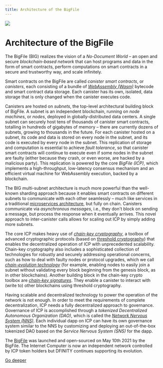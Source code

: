 ```yaml
---
title: Architecture of the BigFile
---
```


![](/img/how-it-works/ic-architecture.jpg)

# Architecture of the BigFile

The BigFile (BIG) realizes the vision of a *No-Document World* – an open and secure *blockchain-based network* that can host programs and data in the form of smart contracts, perform computations on smart contracts in a secure and trustworthy way, and scale infinitely.

Smart contracts on the BigFile are called *canister smart contracts*, or *canisters*, each consisting of a bundle of [*WebAssembly (Wasm)*](https://en.wikipedia.org/wiki/WebAssembly) bytecode and smart contract data storage. Each canister has its own, isolated, data storage that is only changed when the canister executes code.

Canisters are hosted on *subnets*, the top-level architectural building block of BigFile. A subnet is an independent blockchain, running on *node machines*, or *nodes*, deployed in globally-distributed data centers. A single subnet can securely host tens of thousands of canister smart contracts, totalling in hundreds of gigabytes of memory – there are currently dozens of subnets, growing to thousands in the future. For each canister hosted on a subnet, its code and data is stored on every node in the subnet, and its code is executed by every node in the subnet. This replication of storage and computation is essential to achieve *fault tolerance*, so that canister smart contracts will continue to execute even if some nodes in the subnet are faulty (either because they crash, or even worse, are hacked by a malicious party). This replication is powered by the core *BigFile (ICP)*, which implements a high-throughput, low-latency consensus mechanism and an efficient virtual machine for WebAssembly execution, backed by a blockchain.

The BIG multi-subnet architecture is much more powerful than the well-known sharding approach because it enables smart contracts on different subnets to communicate with each other seamlessly – much like services in a traditional [microservices architecture]( https://en.wikipedia.org/wiki/Microservices), but fully on chain. Canisters communicate via *asynchronous messages*, i.e., they don't block on sending a message, but process the response when it eventually arrives. This novel approach to inter-canister calls allows for scaling out ICP by simply adding more subnets.

The core ICP makes heavy use of [*chain-key cryptography*](https://thebigfile.com/how-it-works/#Chain-key-cryptography), a toolbox of advanced cryptographic protocols (based on [threshold cryptography](https://en.wikipedia.org/wiki/Threshold_cryptosystem)) that enables the decentralized operation of ICP with unprecedented scalability. Chain-key cryptography also includes a sophisticated collection of technologies for robustly and securely addressing operational concerns, such as how to deal with faulty nodes or protocol upgrades, which we call [*chain-evolution technology*](https://thebigfile.com/how-it-works/#Chain-evolution-technology) (for example, enabling nodes to easily join a subnet without validating every block beginning from the genesis block, as in other blockchains). Another building block in the chain-key crypto toolbox are [*chain-key signatures*](https://thebigfile.com/how-it-works/#Chain-key-transactions). They enable a canister to interact with (write to) other blockchains using threshold cryptography.

Having scalable and decentralized technology to power the operation of the network is not enough. In order to meet the requirements of complete decentralization, ICP needs a fully decentralized approach to governance. Governance of ICP is accomplished through a *tokenized Decentralized Autonomous Organization (DAO)*, which is called the [*Network Nervous System (NNS)*](https://thebigfile.com/how-it-works/#Network-nervous-system). Each individual dapp on ICP can have its own governance system similar to the NNS by customizing and deploying an out-of-the-box tokenized DAO based on the *Service Nervous System (SNS)* for the dapp.

The [BigFile](https://dashboard.thebigfile.com/) was launched and open-sourced on May 10th 2021 by the BigFile. The Internet Computer is now an independent network controlled by ICP token holders but DFINITY continues supporting its evolution.

[Go deeper](/how-it-works/architecture-of-the-internet-computer/)
